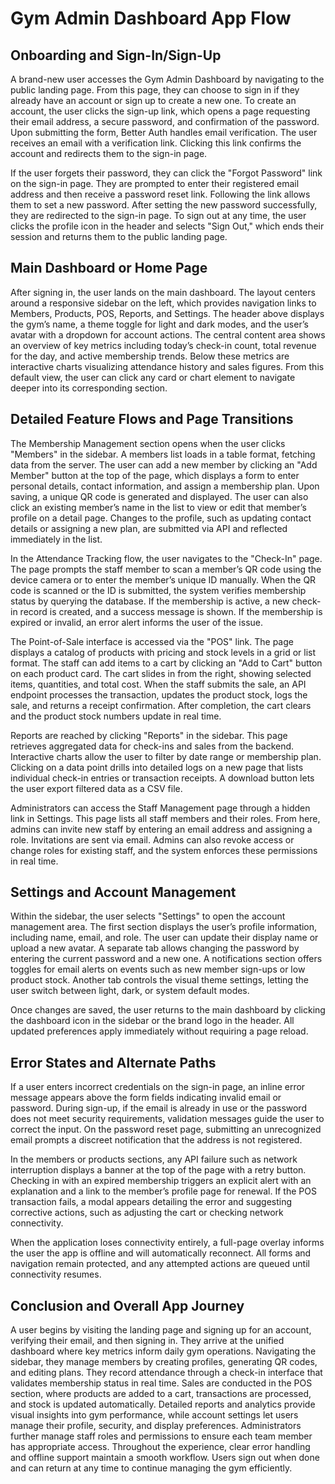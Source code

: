 # Gym Admin Dashboard App Flow

## Onboarding and Sign-In/Sign-Up
A brand-new user accesses the Gym Admin Dashboard by navigating to the public landing page. From this page, they can choose to sign in if they already have an account or sign up to create a new one. To create an account, the user clicks the sign-up link, which opens a page requesting their email address, a secure password, and confirmation of the password. Upon submitting the form, Better Auth handles email verification. The user receives an email with a verification link. Clicking this link confirms the account and redirects them to the sign-in page.

If the user forgets their password, they can click the "Forgot Password" link on the sign-in page. They are prompted to enter their registered email address and then receive a password reset link. Following the link allows them to set a new password. After setting the new password successfully, they are redirected to the sign-in page. To sign out at any time, the user clicks the profile icon in the header and selects "Sign Out," which ends their session and returns them to the public landing page.

## Main Dashboard or Home Page
After signing in, the user lands on the main dashboard. The layout centers around a responsive sidebar on the left, which provides navigation links to Members, Products, POS, Reports, and Settings. The header above displays the gym’s name, a theme toggle for light and dark modes, and the user’s avatar with a dropdown for account actions. The central content area shows an overview of key metrics including today’s check-in count, total revenue for the day, and active membership trends. Below these metrics are interactive charts visualizing attendance history and sales figures. From this default view, the user can click any card or chart element to navigate deeper into its corresponding section.

## Detailed Feature Flows and Page Transitions
The Membership Management section opens when the user clicks "Members" in the sidebar. A members list loads in a table format, fetching data from the server. The user can add a new member by clicking an "Add Member" button at the top of the page, which displays a form to enter personal details, contact information, and assign a membership plan. Upon saving, a unique QR code is generated and displayed. The user can also click an existing member’s name in the list to view or edit that member’s profile on a detail page. Changes to the profile, such as updating contact details or assigning a new plan, are submitted via API and reflected immediately in the list.

In the Attendance Tracking flow, the user navigates to the "Check-In" page. The page prompts the staff member to scan a member’s QR code using the device camera or to enter the member’s unique ID manually. When the QR code is scanned or the ID is submitted, the system verifies membership status by querying the database. If the membership is active, a new check-in record is created, and a success message is shown. If the membership is expired or invalid, an error alert informs the user of the issue.

The Point-of-Sale interface is accessed via the "POS" link. The page displays a catalog of products with pricing and stock levels in a grid or list format. The staff can add items to a cart by clicking an "Add to Cart" button on each product card. The cart slides in from the right, showing selected items, quantities, and total cost. When the staff submits the sale, an API endpoint processes the transaction, updates the product stock, logs the sale, and returns a receipt confirmation. After completion, the cart clears and the product stock numbers update in real time.

Reports are reached by clicking "Reports" in the sidebar. This page retrieves aggregated data for check-ins and sales from the backend. Interactive charts allow the user to filter by date range or membership plan. Clicking on a data point drills into detailed logs on a new page that lists individual check-in entries or transaction receipts. A download button lets the user export filtered data as a CSV file.

Administrators can access the Staff Management page through a hidden link in Settings. This page lists all staff members and their roles. From here, admins can invite new staff by entering an email address and assigning a role. Invitations are sent via email. Admins can also revoke access or change roles for existing staff, and the system enforces these permissions in real time.

## Settings and Account Management
Within the sidebar, the user selects "Settings" to open the account management area. The first section displays the user’s profile information, including name, email, and role. The user can update their display name or upload a new avatar. A separate tab allows changing the password by entering the current password and a new one. A notifications section offers toggles for email alerts on events such as new member sign-ups or low product stock. Another tab controls the visual theme settings, letting the user switch between light, dark, or system default modes.

Once changes are saved, the user returns to the main dashboard by clicking the dashboard icon in the sidebar or the brand logo in the header. All updated preferences apply immediately without requiring a page reload.

## Error States and Alternate Paths
If a user enters incorrect credentials on the sign-in page, an inline error message appears above the form fields indicating invalid email or password. During sign-up, if the email is already in use or the password does not meet security requirements, validation messages guide the user to correct the input. On the password reset page, submitting an unrecognized email prompts a discreet notification that the address is not registered.

In the members or products sections, any API failure such as network interruption displays a banner at the top of the page with a retry button. Checking in with an expired membership triggers an explicit alert with an explanation and a link to the member’s profile page for renewal. If the POS transaction fails, a modal appears detailing the error and suggesting corrective actions, such as adjusting the cart or checking network connectivity.

When the application loses connectivity entirely, a full-page overlay informs the user the app is offline and will automatically reconnect. All forms and navigation remain protected, and any attempted actions are queued until connectivity resumes.

## Conclusion and Overall App Journey
A user begins by visiting the landing page and signing up for an account, verifying their email, and then signing in. They arrive at the unified dashboard where key metrics inform daily gym operations. Navigating the sidebar, they manage members by creating profiles, generating QR codes, and editing plans. They record attendance through a check-in interface that validates membership status in real time. Sales are conducted in the POS section, where products are added to a cart, transactions are processed, and stock is updated automatically. Detailed reports and analytics provide visual insights into gym performance, while account settings let users manage their profile, security, and display preferences. Administrators further manage staff roles and permissions to ensure each team member has appropriate access. Throughout the experience, clear error handling and offline support maintain a smooth workflow. Users sign out when done and can return at any time to continue managing the gym efficiently.